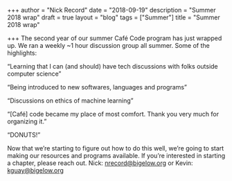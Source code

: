 +++ author = "Nick Record" date = "2018-09-19" description = "Summer 2018 wrap" draft = true layout = "blog" tags = ["Summer"] title = "Summer 2018 wrap"

+++ The second year of our summer Café Code program has just wrapped up. We ran a weekly ~1 hour discussion group all summer. Some of the highlights:

“Learning that I can (and should) have tech discussions with folks outside computer science”

“Being introduced to new softwares, languages and programs”

“Discussions on ethics of machine learning”

“[Café] code became my place of most comfort. Thank you very much for organizing it.”

“DONUTS!”

Now that we’re starting to figure out how to do this well, we’re going to start making our resources and programs available. If you’re interested in starting a chapter, please reach out. Nick: nrecord@bigelow.org or Kevin: kguay@bigelow.org
